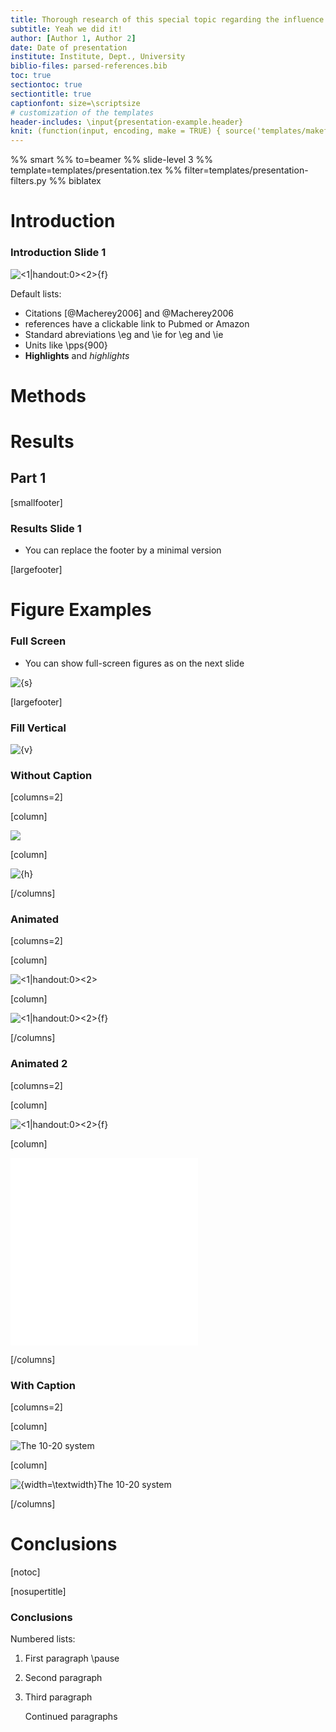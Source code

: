 ```yaml
---
title: Thorough research of this special topic regarding the influence of various factors
subtitle: Yeah we did it!
author: [Author 1, Author 2]
date: Date of presentation
institute: Institute, Dept., University
biblio-files: parsed-references.bib
toc: true
sectiontoc: true
sectiontitle: true
captionfont: size=\scriptsize
# customization of the templates
header-includes: \input{presentation-example.header}
knit: (function(input, encoding, make = TRUE) { source('templates/makefile-renderer.R', local = TRUE) })
---
```


%% smart
%% to=beamer
%% slide-level 3
%% template=templates/presentation.tex
%% filter=templates/presentation-filters.py
%% biblatex



# Introduction

### Introduction Slide 1

![<1|handout:0><2>{f}](presentation-examplefig,presentation-examplefig-magenta)

<!-- Comments -->
Default lists:

- Citations [@Macherey2006] and @Macherey2006
- references have a clickable link to Pubmed or Amazon
- Standard abreviations \\eg and \\ie for \eg and \ie
- Units like \pps{900}
- **Highlights** and *highlights*

# Methods

# Results

## Part 1

[smallfooter]

### Results Slide 1

- You can replace the footer by a minimal version

[largefooter]

# Figure Examples

### Full Screen

- You can show full-screen figures as on the next slide

![{s}](presentation-examplefig-electrodes)

[largefooter]

### Fill Vertical

![{v}](presentation-examplefig-electrodes)

### Without Caption

[columns=2]

[column]

![]({h}presentation-examplefig-electrodes)

[column]

![{h}](presentation-examplefig-electrodes)

[/columns]

### Animated

[columns=2]

[column]

![<1|handout:0><2>]({f}presentation-examplefig-electrodes,{f}presentation-examplefig-electrodes-ref)

[column]

![<1|handout:0><2>{f}](presentation-examplefig-electrodes,presentation-examplefig-electrodes-ref)

[/columns]

### Animated 2

[columns=2]

[column]

![<1|handout:0><2>{f}](presentation-examplefig-electrodes,presentation-examplefig-electrodes-ref)

[column]

![<1|handout:0><2>iris data](presentation-r-example-figures/iris-1.pdf)![<1|handout:0><2>iris data](presentation-r-example-figures/iris-2.pdf)

[/columns]

### With Caption

[columns=2]

[column]

![The 10-20 system]({width=\textwidth}presentation-examplefig-electrodes)

[column]

![{width=\textwidth}The 10-20 system](presentation-examplefig-electrodes)

[/columns]

# Conclusions

[notoc]

[nosupertitle]

### Conclusions

Numbered lists:

1.  First paragraph \pause
2.  Second paragraph
3.  Third paragraph

    Continued paragraphs

<!-- vi: set spell spelllang=en linebreak et nolist showbreak=>\ \ \  : -->
